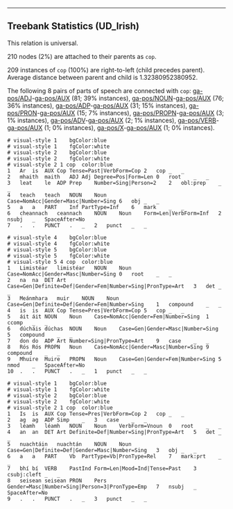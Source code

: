 

--------------------------------------------------------------------------------

## Treebank Statistics (UD_Irish)

This relation is universal.

210 nodes (2%) are attached to their parents as `cop`.

209 instances of `cop` (100%) are right-to-left (child precedes parent).
Average distance between parent and child is 1.32380952380952.

The following 8 pairs of parts of speech are connected with `cop`: [ga-pos/ADJ]()-[ga-pos/AUX]() (81; 39% instances), [ga-pos/NOUN]()-[ga-pos/AUX]() (76; 36% instances), [ga-pos/ADP]()-[ga-pos/AUX]() (31; 15% instances), [ga-pos/PRON]()-[ga-pos/AUX]() (15; 7% instances), [ga-pos/PROPN]()-[ga-pos/AUX]() (3; 1% instances), [ga-pos/ADV]()-[ga-pos/AUX]() (2; 1% instances), [ga-pos/VERB]()-[ga-pos/AUX]() (1; 0% instances), [ga-pos/X]()-[ga-pos/AUX]() (1; 0% instances).


~~~ conllu
# visual-style 1	bgColor:blue
# visual-style 1	fgColor:white
# visual-style 2	bgColor:blue
# visual-style 2	fgColor:white
# visual-style 2 1 cop	color:blue
1	Ar	is	AUX	Cop	Tense=Past|VerbForm=Cop	2	cop	_	_
2	mhaith	maith	ADJ	Adj	Degree=Pos|Form=Len	0	root	_	_
3	leat	le	ADP	Prep	Number=Sing|Person=2	2	obl:prep	_	_
4	teach	teach	NOUN	Noun	Case=NomAcc|Gender=Masc|Number=Sing	6	obj	_	_
5	a	a	PART	Inf	PartType=Inf	6	mark	_	_
6	cheannach	ceannach	NOUN	Noun	Form=Len|VerbForm=Inf	2	nsubj	_	SpaceAfter=No
7	.	.	PUNCT	.	_	2	punct	_	_

~~~


~~~ conllu
# visual-style 4	bgColor:blue
# visual-style 4	fgColor:white
# visual-style 5	bgColor:blue
# visual-style 5	fgColor:white
# visual-style 5 4 cop	color:blue
1	Limistéar	limistéar	NOUN	Noun	Case=NomAcc|Gender=Masc|Number=Sing	0	root	_	_
2	na	na	DET	Art	Case=Gen|Definite=Def|Gender=Fem|Number=Sing|PronType=Art	3	det	_	_
3	Meánmhara	muir	NOUN	Noun	Case=Gen|Definite=Def|Gender=Fem|Number=Sing	1	compound	_	_
4	is	is	AUX	Cop	Tense=Pres|VerbForm=Cop	5	cop	_	_
5	áit	áit	NOUN	Noun	Case=NomAcc|Gender=Fem|Number=Sing	1	ccomp	_	_
6	dúcháis	dúchas	NOUN	Noun	Case=Gen|Gender=Masc|Number=Sing	5	compound	_	_
7	don	do	ADP	Art	Number=Sing|PronType=Art	9	case	_	_
8	Rós	Rós	PROPN	Noun	Case=NomAcc|Gender=Masc|Number=Sing	9	compound	_	_
9	Mhuire	Muire	PROPN	Noun	Case=Gen|Gender=Fem|Number=Sing	5	nmod	_	SpaceAfter=No
10	.	.	PUNCT	.	_	1	punct	_	_

~~~


~~~ conllu
# visual-style 1	bgColor:blue
# visual-style 1	fgColor:white
# visual-style 2	bgColor:blue
# visual-style 2	fgColor:white
# visual-style 2 1 cop	color:blue
1	Is	is	AUX	Cop	Tense=Pres|VerbForm=Cop	2	cop	_	_
2	ag	ag	ADP	Simp	_	3	case	_	_
3	léamh	léamh	NOUN	Noun	VerbForm=Vnoun	0	root	_	_
4	an	an	DET	Art	Definite=Def|Number=Sing|PronType=Art	5	det	_	_
5	nuachtáin	nuachtán	NOUN	Noun	Case=Gen|Definite=Def|Gender=Masc|Number=Sing	3	obj	_	_
6	a	a	PART	Vb	PartType=Vb|PronType=Rel	7	mark:prt	_	_
7	bhí	bí	VERB	PastInd	Form=Len|Mood=Ind|Tense=Past	3	csubj:cleft	_	_
8	seisean	seisean	PRON	Pers	Gender=Masc|Number=Sing|Person=3|PronType=Emp	7	nsubj	_	SpaceAfter=No
9	.	.	PUNCT	.	_	3	punct	_	_

~~~


